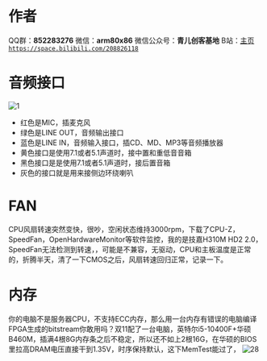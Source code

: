 ﻿# 作者
QQ群：**852283276**
微信：**arm80x86**
微信公众号：**青儿创客基地**
B站：[主页 `https://space.bilibili.com/208826118`](https://space.bilibili.com/208826118)

# 音频接口
![1](https://img-blog.csdnimg.cn/20200718201332900.PNG)
- 红色是MIC，插麦克风
- 绿色是LINE OUT，音频输出接口
- 蓝色是LINE IN，音频输入接口，插CD、MD、MP3等音频播放器
- 黄色接口是使用7.1或者5.1声道时，接中置和重低音音箱
- 黑色接口是是使用7.1或者5.1声道时，接后置音箱
- 灰色的接口就是用来接侧边环绕喇叭

# FAN
CPU风扇转速突然变快，很吵，空闲状态维持3000rpm，下载了CPU-Z，SpeedFan，OpenHardwareMonitor等软件监控，我的是技嘉H310M HD2 2.0，SpeedFan无法检测到转速，，可能是不兼容，无驱动，CPU和主板温度是正常的，折腾半天，清了一下CMOS之后，风扇转速回归正常，记录一下。

# 内存
你的电脑不是服务器CPU，不支持ECC内存，那么用一台内存有错误的电脑编译FPGA生成的bitstream你敢用吗？双11配了一台电脑，英特尔i5-10400F+华硕B460M，插满4根8G内存条之后不稳定，所以还不如上2根16G，在华硕的BIOS里拉高DRAM电压直接干到1.35V，时序保持默认，这下MemTest能过了，
![28](https://img-blog.csdnimg.cn/20201115202940613.PNG?x-oss-process=image/watermark,type_ZmFuZ3poZW5naGVpdGk,shadow_10,text_aHR0cHM6Ly9ibG9nLmNzZG4ubmV0L1podV9aaHVfMjAwOQ==,size_16,color_FFFFFF,t_70#pic_center)

